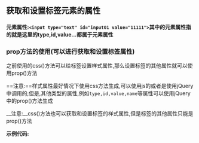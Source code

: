 ## 获取和设置标签元素的属性

#### 元素属性:`<input type="text" id="input01 value="11111">`其中的元素属性指的就是这里的type,id,value...都属于元素属性

### prop方法的使用(可以进行获取和设置标签属性)

之前使用的css()方法可以给标签设置样式属性,那么设置标签的其他属性就可以使用prop()方法

==注意:==样式属性最好情况下使用css方法生成,可以使用js的或者是使用jQuery中调用的;但是,其他类型的属性,例如`type,id,value,name`等属性可以使用jQuery中的prop()方法生成

__注意:__css()方法也可以获取和设置标签的样式属性,但是标签的其他属性只能是prop()方法

__示例代码:__

```

```


